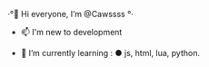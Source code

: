 ·°👋 Hi everyone, I’m @Cawssss °·

- 📫 I'm new to development

- 🌱 I’m currently learning :
● js, html, lua, python.

